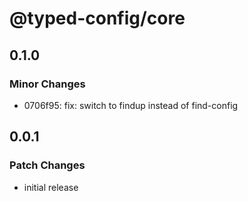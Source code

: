 # @typed-config/core

## 0.1.0

### Minor Changes

- 0706f95: fix: switch to findup instead of find-config

## 0.0.1

### Patch Changes

- initial release
